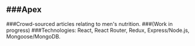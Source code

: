 ###Apex
-------
###Crowd-sourced articles relating to men's nutrition.
###(Work in progress)
###Technologies:
React, React Router, Redux, Express/Node.js, Mongoose/MongoDB.
